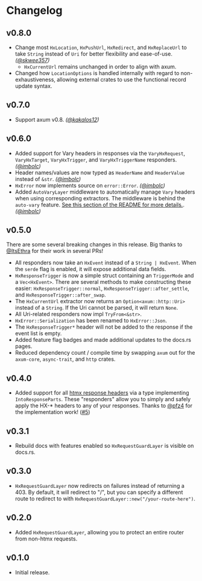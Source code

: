# Changelog

## v0.8.0

- Change most `HxLocation`, `HxPushUrl`, `HxRedirect`, and `HxReplaceUrl` to take `String` instead of `Uri` for better flexibility and ease-of-use. _([@skwee357](https://github.com/skwee357))_
    - `HxCurrentUrl` remains unchanged in order to align with axum.
- Changed how `LocationOptions` is handled internally with regard to non-exhaustiveness,
allowing external crates to use the functional record update syntax.

## v0.7.0

- Support axum v0.8. _([@kakalos12](https://github.com/kakalos12))_

## v0.6.0

- Added support for Vary headers in responses via the `VaryHxRequest`, `VaryHxTarget`, `VaryHxTrigger`, and `VaryHxTriggerName` responders. _([@imbolc](https://github.com/imbolc))_
- Header names/values are now typed as `HeaderName` and `HeaderValue` instead of `&str`. _([@imbolc](https://github.com/imbolc))_
- `HxError` now implements source on `error::Error`. _([@imbolc](https://github.com/imbolc))_
- Added `AutoVaryLayer` middleware to automatically manage `Vary` headers when using corresponding extractors. The middleware is behind the `auto-vary` feature. [See this section of the README for more details.](https://github.com/robertwayne/axum-htmx?tab=readme-ov-file#vary-responders). _([@imbolc](https://github.com/imbolc))_

## v0.5.0

There are some several breaking changes in this release. Big thanks to [@ItsEthra](https://github.com/ItsEthra) for their work in several PRs!

- All responders now take an `HxEvent` instead of a `String | HxEvent`. When the `serde` flag is enabled, it will expose additional data fields.
- `HxResponseTrigger` is now a simple struct containing an `TriggerMode` and a `Vec<HxEvent>`. There are several methods to make constructing these easier: `HxResponseTrigger::normal`, `HxResponseTrigger::after_settle`, and `HxResponseTrigger::after_swap`.
- The `HxCurrentUrl` extractor now returns an `Option<axum::http::Uri>` instead of a `String`. If the Uri cannot be parsed, it will return `None`.
- All Uri-related responders now impl `TryFrom<&str>`.
- `HxError::Serialization` has been renamed to `HxError::Json`.
- The `HxResponseTrigger*` header will not be added to the response if the event list is empty.
- Added feature flag badges and made additional updates to the docs.rs pages.
- Reduced dependency count / compile time by swapping `axum` out for the `axum-core`, `async-trait`, and `http` crates.

## v0.4.0

- Added support for all [htmx response headers](https://htmx.org/reference/#response_headers) via a type implementing `IntoResponseParts`. These "responders" allow you to simply and safely apply the HX-* headers to any of your responses. Thanks to [@pfz4](https://github.com/pfz4) for the implementation work! ([#5](https://github.com/robertwayne/axum-htmx/pull/5))

## v0.3.1

- Rebuild docs with features enabled so `HxRequestGuardLayer` is visible on docs.rs.

## v0.3.0

- `HxRequestGuardLayer` now redirects on failures instead of returning a 403\. By default, it will redirect to "/", but you can specify a different route to redirect to with `HxRequestGuardLayer::new("/your-route-here")`.

## v0.2.0

- Added `HxRequestGuardLayer`, allowing you to protect an entire router from non-htmx requests.

## v0.1.0

- Initial release.
